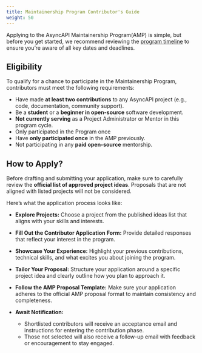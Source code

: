 ```yaml
---
title: Maintainership Program Contributor's Guide
weight: 50
---
```


Applying to the AsyncAPI Maintainership Program(AMP) is simple, but before you get started, we recommend reviewing the [program timeline](../timeline-and-schedule.md) to ensure you’re aware of all key dates and deadlines.

## Eligibility

To qualify for a chance to participate in the Maintainership Program, contributors must meet the following requirements:

- Have made **at least two contributions** to any AsyncAPI project (e.g., code, documentation, community support).
- Be a **student** or a **beginner in open-source** software development.
- **Not currently serving** as a Project Administrator or Mentor in this program cycle.
- Only participated in the Program once
- Have **only participated once** in the AMP previously.
- Not participating in any **paid open-source** mentorship.

## How to Apply? 

Before drafting and submitting your application, make sure to carefully review the **official list of approved project ideas**. Proposals that are not aligned with listed projects will not be considered.

Here’s what the application process looks like:

- **Explore Projects:** Choose a project from the published ideas list that aligns with your skills and interests.
  
- **Fill Out the Contributor Application Form:** Provide detailed responses that reflect your interest in the program.

- **Showcase Your Experience:** Highlight your previous contributions, technical skills, and what excites you about joining the program.

- **Tailor Your Proposal:** Structure your application around a specific project idea and clearly outline how you plan to approach it.

- **Follow the AMP Proposal Template:** Make sure your application adheres to the official AMP proposal format to maintain consistency and completeness.

- **Await Notification:**
    - Shortlisted contributors will receive an acceptance email and instructions for entering the contribution phase.
    - Those not selected will also receive a follow-up email with feedback or encouragement to stay engaged.